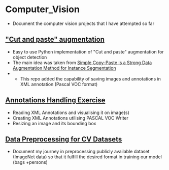 # Computer_Vision
- Document the computer vision projects that I have attempted so far

## ["Cut and paste" augmentation](https://github.com/chongjunn-tech/Computer_Vision/tree/master/cut_paste_image_augmentation)
- Easy to use Python implementation of "Cut and paste" augmentation for object detection
- The main idea was taken from [Simple Copy-Paste is a Strong Data Augmentation Method for Instance Segmentation](https://arxiv.org/pdf/2012.07177v1.pdf)
- - This repo added the capability of saving images and annotations in XML annotation (Pascal VOC format)
## [Annotations Handling Exercise](https://github.com/chongjunn-tech/Computer_Vision/tree/master/Annotations_Handling_Exercise)
- Reading XML Annotations and visualising it on image(s)
- Creating XML Annotations utilising PASCAL VOC Writer
- Resizing an image and its bounding box
## [Data Preprocessing for CV Datasets](https://github.com/chongjunn-tech/Computer_Vision/tree/main/Data_Preprocessing_For_CV_Datasets/ImageNet)
- Document my journey in preprocessing publicly available dataset (ImageNet data) so that it fulfill the desired format in training our model (bags +persons)
